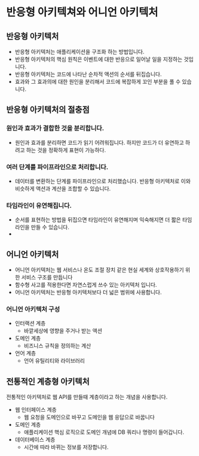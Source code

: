# 반응형 아키텍쳐와 어니언 아키텍처 

## 반응형 아키텍처 
 - 반응형 아키텍처는 애플리케이션을 구조화 하는 방법입니다.
 - 반응형 아키텍처의 핵심 원칙은 이벤트에 대한 반응으로 일어날 일을 지정하는 것입니다.
 - 반응형 아키텍처는 코드에 나타난 순차적 액션의 순서를 뒤집습니다.
 - 효과와 그 효과의에 대한 원인을 분리해서 코드에 복잡하게 꼬인 부분을 풀 수 있습니다.

## 반응형 아키텍처의 절충점
### 원인과 효과가 결합한 것을 분리합니다.
- 원인과 효과를 분리하면 코드가 읽기 어려워집니다. 하지만 코드가 더 유연하고 하려고 하는 것을 정확하게 표현이 가능하다.
### 여러 단계를 파이프라인으로 처리합니다.
- 데이터를 변환하는 단계를 파이프라인으로 처리했습니다. 반응형 아키텍처로 이와 비슷하게 액션과 계산을 조합할 수 있습니다.
### 타임라인이 유연해집니다. 
- 순서를 표현하는 방법을 뒤집으면 타임라인이 유연해지며 익숙해지면 더 짧은 타임라인을 만들 수 있습니다.
- 
   
## 어니언 아키텍처 
 - 어니언 아키텍처는 웹 서비스나 온도 조절 장치 같은 현실 세계와 상호작용하기 위한 서비스 구조를 만듭니다
 - 함수형 사고를 적용한다면 자연스럽게 쓰수 있는 아키텍처 입니다.
 - 어니언 아키텍처는 반응형 아키텍처보다 더 넓은 범위에 사용합니다.
   
### 어니언 아키텍처 구성
 - 인터랙션 계층
   - 바깥세상에 영향을 주거나 받는 액션 
 - 도메인 계층
   - 비즈니스 규칙을 정의하는 계산
 - 언어 계층
   - 언어 유틸리티와 라이브러리

## 전통적인 계층형 아키텍처 
전통적인 아키텍처로 웹 API를 만들때 계층이라고 하는 개념을 사용합니다.
 - 웹 인터페이스 계층
   - 웹 요청을 도메인으로 바꾸고 도메인을 웹 응답으로 바꿉니다
 - 도메인 계층
   - 애플리케이션 핵심 로직으로 도메인 개념에 DB 쿼리나 명령이 들어갑니다.
 - 데이터베이스 계층
   - 시간에 따라 바뀌는 정보를 저장합니다.
